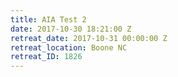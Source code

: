 ```yaml
---
title: AIA Test 2
date: 2017-10-30 18:21:00 Z
retreat_date: 2017-10-31 00:00:00 Z
retreat_location: Boone NC
retreat_ID: 1826
---
```



